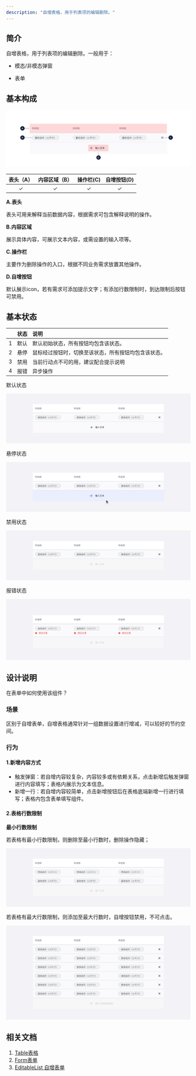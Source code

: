 ```yaml
---
description: "自增表格，用于列表项的编辑删除。"
---
```


<!--副标题具体写法见源代码模式-->



## 简介

自增表格，用于列表项的编辑删除。一般用于：

- 模态/非模态弹窗

- 表单

  

## 基本构成

![](../../../images/EditableTable/forms_01.png)

| 表头（A） | 内容区域（B） | 操作栏(C) | 自增按钮(D) |
| :-------: | :-----------: | :-------: | :---------: |
|     ✓     |       ✓       |     ✓     |      ✓      |

**A.表头**

表头可用来解释当前数据内容，根据需求可包含解释说明的操作。

**B.内容区域**

展示具体内容，可展示文本内容，或需设置的输入项等。

**C.操作栏**

主要作为删除操作的入口，根据不同业务需求放置其他操作。

**D.自增按钮**

默认展示icon，若有需求可添加提示文字；有添加行数限制时，到达限制后按钮可禁用。



## 基本状态

|      | 状态 | 说明                                                 |
| ---- | :--- | :--------------------------------------------------- |
| 1    | 默认 | 默认初始状态，所有按钮均包含该状态。                 |
| 2    | 悬停 | 鼠标经过按钮时，切换至该状态，所有按钮均包含该状态。 |
| 3    | 禁用 | 当前行动点不可的用，建议配合提示说明                 |
| 4    | 报错 | 异步操作                                             |

默认状态

![](../../../images/EditableTable/states_01.png)

悬停状态

![](../../../images/EditableTable/states_02.png)

禁用状态

![](../../../images/EditableTable/states_03.png)

报错状态

![](../../../images/EditableTable/states_04.png)

## 设计说明


在表单中如何使用该组件？

### 场景

区别于自增表单，自增表格通常针对一组数据设置进行增减，可以较好的节约空间。

### 行为

#### 1.新增内容方式

- 触发弹窗：若自增内容较复杂，内容较多或有依赖关系，点击新增后触发弹窗进行内容填写；表格内展示为文本信息。
- 新增一行：若自增内容较简单，点击新增按钮后在表格底端新增一行进行填写；表格内包含表单填写组件。

#### 2.表格行数限制

**最小行数限制**

若表格有最小行数限制，则删除至最小行数时，删除操作隐藏；

![](../../../images/EditableTable/descriptions_01.png)

若表格有最大行数限制，则添加至最大行数时，自增按钮禁用，不可点击。

![](../../../images/EditableTable/descriptions_02.png)



## 相关文档

1. [Table表格](https://udesign.ucloud.cn/component/Table/)
2. [Form表单](https://udesign.ucloud.cn/component/Form/)
3. [EditableList 自增表单](https://udesign.ucloud.cn/component/EditableList/)

